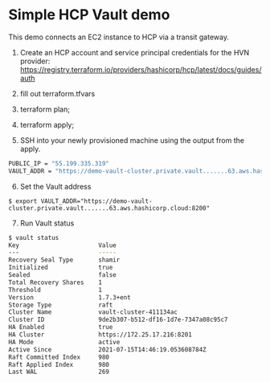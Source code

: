 # Simple HCP Vault demo
This demo connects an EC2 instance to HCP via a transit gateway.

1. Create an HCP account and service principal credentials for the HVN provider:
https://registry.terraform.io/providers/hashicorp/hcp/latest/docs/guides/auth

2. fill out terraform.tfvars

3. terraform plan;

4. terraform apply;

5. SSH into your newly provisioned machine using the output from the apply. 
```bash
PUBLIC_IP = "55.199.335.319"
VAULT_ADDR = "https://demo-vault-cluster.private.vault.......63.aws.hashicorp.cloud:8200"
```

6. Set the Vault address
```
$ export VAULT_ADDR="https://demo-vault-cluster.private.vault.......63.aws.hashicorp.cloud:8200"
```

7. Run Vault status
```bash
$ vault status
Key                      Value
---                      -----
Recovery Seal Type       shamir
Initialized              true
Sealed                   false
Total Recovery Shares    1
Threshold                1
Version                  1.7.3+ent
Storage Type             raft
Cluster Name             vault-cluster-411134ac
Cluster ID               9de2b307-b512-df16-1d7e-7347a08c95c7
HA Enabled               true
HA Cluster               https://172.25.17.216:8201
HA Mode                  active
Active Since             2021-07-15T14:46:19.053608784Z
Raft Committed Index     980
Raft Applied Index       980
Last WAL                 269
```